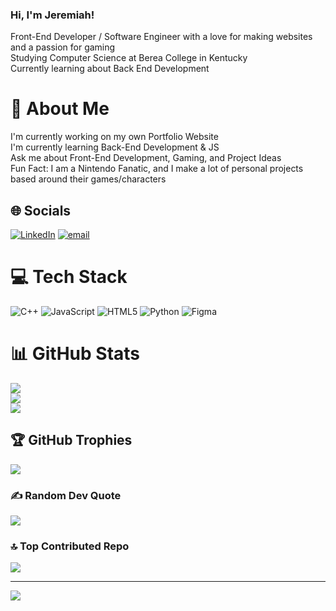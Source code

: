 ### Hi, I'm Jeremiah!

Front-End Developer / Software Engineer with a love for making websites and a passion for gaming<br/>
Studying Computer Science at Berea College in Kentucky<br/>
Currently learning about Back End Development

# 💫 About Me
I'm currently working on my own Portfolio Website<br>I'm currently learning Back-End Development & JS<br>Ask me about Front-End Development, Gaming, and Project Ideas<br>Fun Fact: I am a Nintendo Fanatic, and I make a lot of personal projects based around their games/characters


## 🌐 Socials
[![LinkedIn](https://img.shields.io/badge/LinkedIn-%230077B5.svg?logo=linkedin&logoColor=white)](https://linkedin.com/in/antwane-kennedy-a77795302/) [![email](https://img.shields.io/badge/Email-D14836?logo=gmail&logoColor=white)](mailto:antwanekenn@gmail.com) 

# 💻 Tech Stack
![C++](https://img.shields.io/badge/c++-%2300599C.svg?style=for-the-badge&logo=c%2B%2B&logoColor=white) ![JavaScript](https://img.shields.io/badge/javascript-%23323330.svg?style=for-the-badge&logo=javascript&logoColor=%23F7DF1E) ![HTML5](https://img.shields.io/badge/html5-%23E34F26.svg?style=for-the-badge&logo=html5&logoColor=white) ![Python](https://img.shields.io/badge/python-3670A0?style=for-the-badge&logo=python&logoColor=ffdd54) ![Figma](https://img.shields.io/badge/figma-%23F24E1E.svg?style=for-the-badge&logo=figma&logoColor=white)
# 📊 GitHub Stats
![](https://github-readme-stats.vercel.app/api?username=kennedyj2&theme=dark&hide_border=false&include_all_commits=false&count_private=false)<br/>
![](https://nirzak-streak-stats.vercel.app/?user=kennedyj2&theme=dark&hide_border=false)<br/>
![](https://github-readme-stats.vercel.app/api/top-langs/?username=kennedyj2&theme=dark&hide_border=false&include_all_commits=false&count_private=false&layout=compact)

## 🏆 GitHub Trophies
![](https://github-profile-trophy.vercel.app/?username=kennedyj2&theme=radical&no-frame=false&no-bg=false&margin-w=4)

### ✍️ Random Dev Quote
![](https://quotes-github-readme.vercel.app/api?type=horizontal&theme=radical)

### 🔝 Top Contributed Repo
![](https://github-contributor-stats.vercel.app/api?username=kennedyj2&limit=5&theme=dark&combine_all_yearly_contributions=true)

---
[![](https://visitcount.itsvg.in/api?id=kennedyj2&icon=0&color=0)](https://visitcount.itsvg.in)

<!-- Proudly created with GPRM ( https://gprm.itsvg.in ) -->
